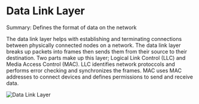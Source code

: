 # **Data Link Layer**

Summary: Defines the format of data on the network

The data link layer helps with establishing and terminating connections between physically connected nodes on a network. The data link layer breaks up packets into frames then sends them from their source to their destination. Two parts make up this layer; Logical Link Control (LLC) and Media Access Control (MAC). LLC identifies network protoccols and performs error checking and synchronizes the frames. MAC uses MAC addresses to connect devices and defines permissions to send and receive data.

![Data Link Layer](https://media.geeksforgeeks.org/wp-content/uploads/20200721144829/uju.png)
